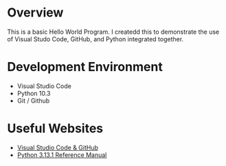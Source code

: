 # Overview

This is a basic Hello World Program. I createdd this to demonstrate the use of Visual Studo Code, GitHub, and Python integrated together.


# Development Environment

* Visual Studio Code
* Python 10.3
* Git / Github

# Useful Websites

* [Visual Studio Code & GitHub](https://code.visualstudio.com/docs/editor/versioncontrol)
* [Python 3.13.1 Reference Manual](https://docs.python.org/3/reference/index.html)